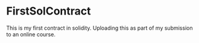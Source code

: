 # FirstSolContract
This is my first contract in solidity. Uploading this as part of my submission to an online course.
